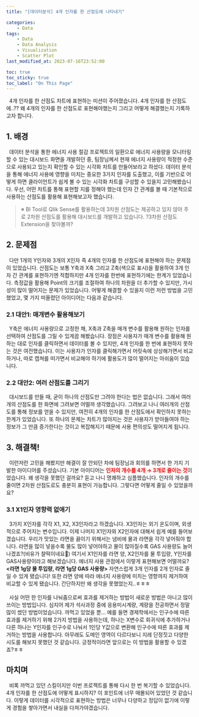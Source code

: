 ```yaml
---
title: "[데이터분석] 4개 인자를 한 산점도에 나타내기"

categories:
    - Data
tags:
    - Data
    - Data Analysis
    - Visualization
    - Scatter Plot
last_modified_at: 2023-07-16T23:52:00

toc: true
toc_sticky: true
toc_label: "On This Page"
---
```


&#160; 4개 인자를 한 산점도 차트에 표현하는 미션이 주어졌습니다. 4개 인자를 한 산점도에..?? 왜 4개의 인자를 한 산점도로 표현해야했는지 그리고 어떻게 해결했는지 기록하고자 합니다.

## 1. 배경
&#160; 데이터 분석을 통한 에너지 사용 절감 프로젝트의 일환으로 에너지 사용량을 모니터링 할 수 있는 대시보드 화면을 개발하던 중, 팀장님께서 현재 에너지 사용량이 적정한 수준으로 사용되고 있는지 확인할 수 있는 시각화 차트를 만들어보라고 하셨다. 데이터 분석을 통해 에너지 사용에 영향을 미치는 중요한 3가지 인자를 도출했고, 이를 기반으로 어떻게 하면 클라이언트가 쉽게 볼 수 있는 시각화 차트를 구성할 수 있을지 고민해봤습니다. 우선, 어떤 차트를 통해 표현할 지를 정해야 했는데 인자 간 관계를 볼 때 기본적으로 사용하는 산점도를 활용해 표현해보고자 했습니다.
> ※ BI Tool로 Qlik Sense를 활용하는데 3차원 산점도는 제공하고 있지 않아 주로 2차원 산점도를 활용해 대시보드를 개발하고 있습니다. ?3차원 산점도 Extension을 찾아볼까? 


## 2. 문제점
&#160; 다만 1개의 Y인자와 3개의 X인자 즉 4개의 인자를 한 산점도에 표현해야 하는 문제점이 있었습니다. 산점도는 보통 Y축과 X축 그리고 Z축(색으로 표시)을 활용하여 3개 인자 간 관계를 표현하기엔 적합하지만 4개 인자를 한번에 표현하기에는 한계가 있었습니다. 측정값을 활용해 Point의 크기를 조절하여 하나의 차원을 더 추가할 수 있지만, 가시성이 많이 떨어지는 문제가 있었습니다. 어떻게 해결할 수 있을지 이런 저런 방법을 고민했었고, 몇 가지 떠올렸던 아이디어는 다음과 같습니다.

### 2.1 대안1: 매개변수 활용해보기
&#160; Y축은 에너지 사용량으로 고정한 채, X축과 Z축을 매개 변수를 활용해 원하는 인자를 선택하여 산점도를 그릴 수 있게끔 해봤습니다. 장점은 사용자가 매개 변수를 활용해 원하는 대로 인자를 클릭하면서 데이터를 볼 수 있지만, 4개 인자를 한 번에 표현하지 못하는 것은 여전했습니다. 이는 사용자가 인자를 클릭해가면서 머릿속에 상상해가면서 비교하거나, 따로 캡쳐를 떠가면서 비교해야 하기에 활용도가 많이 떨어지는 아쉬움이 있습니다. 

### 2.2 대안2: 여러 산점도를 그리기
&#160; 대시보드를 만들 때, 굳이 하나의 산점도만 그려야 한다는 법은 없습니다. 그래서 여러 개의 산점도를 한 화면에 그려보면 어떨까 생각했습니다. 그려보고 나니 여러개의 산점도를 통해 정보를 얻을 수 있지만, 여전히 4개의 인자를 한 산점도에서 확인하지 못하는 한계가 있었습니다. 또 하나의 문제는 차트가 많아지는 것은 사용자가 받아들여야 하는 정보가 그 만큼 증가한다는 것이고 복잡해지기 때문에 사용 편의성도 떨어지게 됩니다.

## 3. 해결책!
&#160; 이런저런 고민을 해봤지만 해결이 잘 안되던 차에 팀장님과 회의를 하면서 한 가지 기발한 아이디어를 주셨습니다. 기본 아이디어는 <span style="color:red">**인자의 개수를 4개 → 3개로 줄이는 것**</span>이었습니다. 왜 생각을 못했던 걸까요? 듣고 나니 명쾌하고 심플했습니다. 인자의 개수를 줄이면 2차원 산점도로도 충분히 표현이 가능합니다. 그렇다면 어떻게 줄일 수 있었을까요?

### 3.1 X1인자 영향력 없애기
&#160; 3가지 X인자를 각각 X1, X2, X3인자라고 하겠습니다. X3인자는 외기 온도이며, 외생적으로 주어지는 변수입니다. 이제 나머지 X1인자와 X2인자에 대해서 쉽게 예를 들어보겠습니다. 우리가 맛있는 라면을 끓이기 위해서는 냄비에 물과 라면을 각각 넣어줘야 합니다. 라면을 많이 넣을수록 물도 많이 넣어야하고 물이 많아질수록 GAS 사용량도 늘어나겠죠?(비유가 찰떡이네요🤣) 여기서 X1인자를 라면 양, X2인자를 물 투입량, Y인자를 GAS사용량이라고 해보겠습니다. 에너지 사용 관점에서 이렇게 표현해보면 어떨까요? **<라면 1g당 물 투입량, 라면 1g당 GAS 사용량>** 자연스럽게 3개 인자를 2개 인자로 줄일 수 있게 됐습니다! 또한 라면 양에 따라 에너지 사용량에 미치는 영향까지 제거하여 비교할 수 있게 됐습니다. 간단하지만 왜 생각을 못했었는지..ㅎㅎㅎ<br><br>
&#160; 사실 어떤 한 인자를 나눠줌으로써 효과를 제거하는 방법이 새로운 방법은 아니고 많이 쓰이는 방법입니다. 심지어 제가 석사과정 중에 응용미시계량, 계량을 전공하면서 정말 많이 썼던 방법이었습니다. 까먹고 있었을 뿐... 예를 들면 경제학에서는 인구수에 따른 효과를 제거하기 위해 2가지 방법을 사용하는데, 하나는 X변수로 회귀식에 추가하거나 다른 하나는 Y인자를 인구수로 나눠서 1인당 Y값으로 변환해 인구수에 따른 효과를 제거하는 방법을 사용합니다. 아무래도 도메인 영역이 다르다보니 지레 단정짓고 다양한 시도를 해보지 못했던 것 같습니다. 긍정적이라면 앞으로는 이 방법을 활용할 수 있겠죠?ㅎㅎ

## 마치며
&#160; 비록 까먹고 있던 스킬이지만 이번 프로젝트를 통해 다시 한 번 복기할 수 있었습니다. 4개 인자를 한 산점도에 어떻게 표시하지? 이 포인트에 너무 매몰되어 있었던 것 같습니다. 이렇게 데이터를 시각적으로 표현하는 방법은 너무나 다양하고 정답이 없기에 이렇게 경험을 쌓아가면서 내실을 다져가야겠습니다.